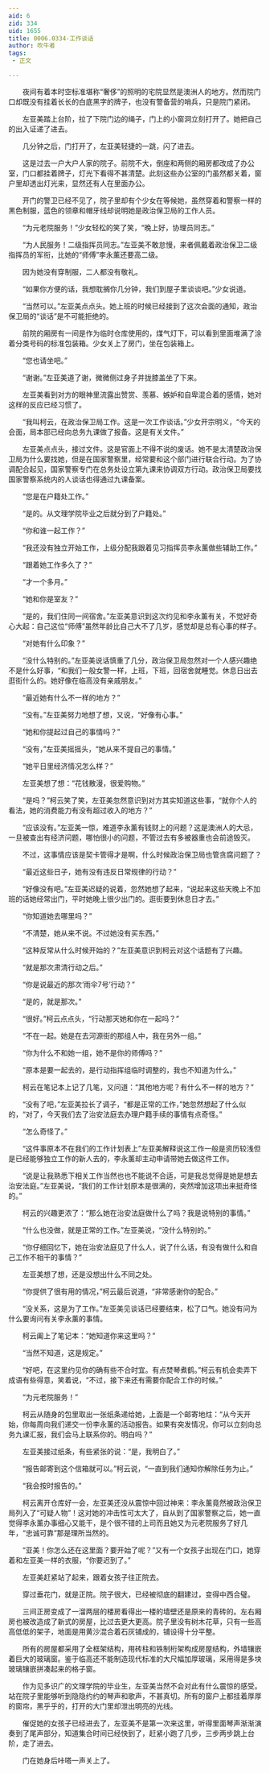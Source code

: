 ```yaml
---
aid: 6
zid: 334
uid: 1655
title: 0006.0334-工作谈话
author: 吹牛者
tags: 
 - 正文

---
```




　　夜间有着本时空标准堪称“奢侈”的照明的宅院显然是澳洲人的地方。然而院门口却既没有挂着长长的白底黑字的牌子，也没有警备营的哨兵，只是院门紧闭。

　　左亚美踏上台阶，拉了下院门边的绳子，门上的小窗洞立刻打开了。她把自己的出入证递了进去。

　　几分钟之后，门打开了，左亚美轻捷的一跳，闪了进去。

　　这是过去一户大户人家的院子。前院不大，倒座和两侧的厢房都改成了办公室，门口都挂着牌子，灯光下看得不甚清楚。此刻这些办公室的门虽然都关着，窗户里却透出灯光来，显然还有人在里面办公。

　　开门的警卫已经不见了，院子里却有个少女在等候她，虽然穿着和警察一样的黑色制服，蓝色的领章和帽牙线却说明她是政治保卫局的工作人员。

　　“为元老院服务！”少女轻松的笑了笑，“晚上好，协理员同志。”

　　“为人民服务！二级指挥员同志。”左亚美不敢怠慢，来者佩戴着政治保卫二级指挥员的军衔，比她的“师傅”李永薰还要高二级。

　　因为她没有穿制服，二人都没有敬礼。

　　“如果你方便的话，我想耽搁你几分钟，我们到屋子里谈谈吧。”少女说道。

　　“当然可以。”左亚美点点头。她上班的时候已经接到了这次会面的通知，政治保卫局的“谈话”是不可能拒绝的。

　　前院的厢房有一间是作为临时仓库使用的，煤气灯下，可以看到里面堆满了涂着分类号码的标准包装箱。少女关上了房门，坐在包装箱上。

　　“您也请坐吧。”

　　“谢谢。”左亚美道了谢，微微侧过身子并拢膝盖坐了下来。

　　左亚美看到对方的眼神里流露出赞赏、羡慕、嫉妒和自卑混合着的感情，她对这样的反应已经习惯了。

　　“我叫柯云，在政治保卫局工作。这是一次工作谈话。”少女开宗明义，“今天的会面，局本部已经向总务九课做了报备。这是有关文件。”

　　左亚美点点头，接过文件。这是官面上不得不说的废话。她不是太清楚政治保卫局为什么要找她，但是在国家警察里，经常要和这个部门进行联合行动。为了协调配合起见，国家警察专门在总务处设立第九课来协调双方行动。政治保卫局要找国家警察系统内的人谈话也得通过九课备案。

　　“您是在户籍处工作。”

　　“是的。从文理学院毕业之后就分到了户籍处。”

　　“你和谁一起工作？”

　　“我还没有独立开始工作，上级分配我跟着见习指挥员李永薰做些辅助工作。”

　　“跟着她工作多久了？”

　　“才一个多月。”

　　“她和你是室友？”

　　“是的，我们住同一间宿舍。”左亚美意识到这次约见和李永薰有关，不觉好奇心大起：自己这位“师傅”虽然年龄比自己大不了几岁，感觉却是总有心事的样子。

　　“对她有什么印象？”

　　“没什么特别的。”左亚美说话慎重了几分，政治保卫局忽然对一个人感兴趣绝不是什么好事，“和我们一般女警一样，上班，下班，回宿舍就睡觉。休息日出去逛街什么的。她好像在临高没有亲戚朋友。”

　　“最近她有什么不一样的地方？”

　　“没有。”左亚美努力地想了想，又说，“好像有心事。”

　　“她和你提起过自己的事情吗？”

　　“没有，”左亚美摇摇头，“她从来不提自己的事情。”

　　“她平日里经济情况怎么样？”

　　左亚美想了想：“花钱散漫，很爱购物。”

　　“是吗？”柯云笑了笑，左亚美忽然意识到对方其实知道这些事，“就你个人的看法，她的消费能力有没有超过收入的地方？”

　　“应该没有。”左亚美一惊，难道李永薰有钱财上的问题？这是澳洲人的大忌，一旦被查出有经济问题，哪怕很小的问题，不管过去有多被器重也会前途毁灭。

　　不过，这事情应该是契卡管得才是啊，什么时候政治保卫局也管贪腐问题了？

　　“最近这些日子，她有没有违反日常规律的行动？”

　　“好像没有吧。”左亚美迟疑的说着，忽然她想了起来，“说起来这些天晚上不加班的话她经常出门，平时她晚上很少出门的。逛街要到休息日才去。”

　　“你知道她去哪里吗？”

　　“不清楚，她从来不说。不过她没有买东西。”

　　“这种反常从什么时候开始的？”左亚美意识到柯云对这个话题有了兴趣。

　　“就是那次肃清行动之后。”

　　“你是说最近的那次‘雨伞7号’行动？”

　　“是的，就是那次。”

　　“很好。”柯云点点头，“行动那天她和你在一起吗？”

　　“不在一起。她是在去河源街的那组人中，我在另外一组。”

　　“你为什么不和她一组，她不是你的师傅吗？”

　　“原本是要一起去的，是行动指挥组临时调整的，我也不知道为什么。”

　　柯云在笔记本上记了几笔，又问道：“其他地方呢？有什么不一样的地方？”

　　“没有了吧，”左亚美拉长了调子，“都是正常的工作，”她忽然想起了什么似的，“对了，今天我们去了治安法庭去办理户籍手续的事情有点奇怪。”

　　“怎么奇怪了。”

　　“这件事原本不在我们的工作计划表上”左亚美解释说这工作一般是资历较浅但是已经能够独立工作的新人去的，李永薰却主动申请带她去做这件工作。

　　“说是让我熟悉下相关工作当然也也不能说不合适，可是我总觉得是她是想去治安法庭。”左亚美说，“我们的工作计划原本是很满的，突然增加这项出来挺奇怪的。”

　　柯云的兴趣更浓了：“那么她在治安法庭做什么了吗？我是说特别的事情。”

　　“什么也没做，就是正常的工作。”左亚美说，“没什么特别的。”

　　“你仔细回忆下，她在治安法庭见了什么人，说了什么话，有没有做什么和自己工作不相干的事情？”

　　左亚美想了想，还是没想出什么不同之处。

　　“你提供了很有用的情况，”柯云最后说道，“非常感谢你的配合。”

　　“没关系，这是为了工作。”左亚美见谈话已经要结束，松了口气。她没有问为什么要询问有关李永薰的事情。

　　柯云阖上了笔记本：“她知道你来这里吗？”

　　“当然不知道，这是规定。”

　　“好吧，在这里约见你的确有些不合时宜。有点焚琴煮鹤。”柯云有机会卖弄下成语有些得意，笑着说，“不过，接下来还有需要你配合工作的时候。”

　　“为元老院服务！”

　　柯云从随身的包里取出一张纸条递给她，上面是一个邮寄地炷：“从今天开始，你每周向我们递交一份李永薰的活动报告。如果有突发情况，你可以立刻向总务九课汇报，我们会马上联系你的。明白吗？”

　　左亚美接过纸条，有些紧张的说：“是，我明白了。”

　　“报告邮寄到这个信箱就可以。”柯云说，“一直到我们通知你解除任务为止。”

　　“我会按时报告的。”

　　柯云离开仓库好一会，左亚美还没从震惊中回过神来：李永薰竟然被政治保卫局列入了“可疑人物”！这对她的冲击性可太大了，自从到了国家警察之后，她一直觉得李永薰办事细心又能干，是个很不错的上司而且她又为元老院服务了好几年，“忠诚可靠”那是理所当然的。

　　“亚美！你怎么还在这里面？要开始了呢？”又有一个女孩子出现在门口，她穿着和左亚美一样的衣服，“你要迟到了。”

　　左亚美赶紧站了起来，跟着女孩子往正院去。

　　穿过垂花门，就是正院。院子很大，已经被彻底的翻建过，变得中西合璧。

　　三间正房变成了一溜两层的楼房看得出一楼的墙壁还是原来的青砖的。左右厢房也被改造成了新式的房屋，比过去更大更高。院子里没有树木花草，只有一些高高低低的架子，地面是用黄沙混合着石灰铺成的，铺设得十分平整。

　　所有的房屋都采用了全框架结构，用砖柱和铁制桁架构成房屋结构，外墙镶嵌着巨大的玻璃窗。鉴于临高还不能制造现代标准的大尺幅加厚玻璃，采用得是多块玻璃镶嵌拼凑起来的格子窗。

　　作为见多识广的文理学院的毕业生，左亚美当然不会对此有什么震惊的感受。站在院子里能够听到隐隐约约的琴声和歌声，不甚真切。所有的窗户上都挂着厚厚的窗帘，黑乎乎的，打开的大门里却泄出明亮的光线。

　　催促她的女孩子已经进去了，左亚美不是第一次来这里，听得里面琴声渐渐演奏到了尾声部分，知道集合时间已经快到了，赶紧小跑了几步，三步两步跳上台阶，走了进去。

　　门在她身后咔嗒一声关上了。


